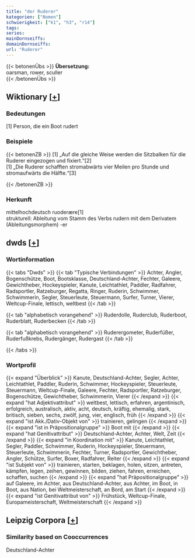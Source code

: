 ```yaml
---
title: "der Ruderer"
kategorien: ["Nomen"]
schwierigkeit: ["k1", "h3", "r14"]
tags:
series:
mainDornseiffs:
domainDornseiffs:
url: "Ruderer"
---
```


{{< betonenÜbs >}}
**Übersetzung:**  
oarsman, rower, sculler  
{{< /betonenÜbs >}}

## Wiktionary [[+](https://de.wiktionary.org/wiki/Ruderer)]

### Bedeutungen
[1] Person, die ein Boot rudert  

### Beispiele
{{< betonenZB >}}
[1] „Auf die gleiche Weise werden die Sitzbalken für die Ruderer eingezogen und fixiert.“[2]  
[1] „Die Ruderer schafften stromabwärts vier Meilen pro Stunde und stromaufwärts die Hälfte.“[3]  

{{< /betonenZB >}}
### Herkunft
mittelhochdeutsch ruoderære[1]  
strukturell: Ableitung vom Stamm des Verbs rudern mit dem Derivatem (Ableitungsmorphem) -er  



## dwds [[+](https://www.dwds.de/wb/Ruderer)]

### Wortinformation
{{< tabs "Dwds" >}}
{{< tab "Typische Verbindungen" >}}
Achter, Angler, Bogenschütze, Boot, Bootsklasse, Deutschland-Achter, Fechter, Galeere, Gewichtheber, Hockeyspieler, Kanute, Leichtathlet, Paddler, Radfahrer, Radsportler, Ratzeburger, Regatta, Ringer, Ruderin, Schwimmer, Schwimmerin, Segler, Steuerleute, Steuermann, Surfer, Turner, Vierer, Weltcup-Finale, lettisch, weltbest
{{< /tab >}}

{{< tab "alphabetisch vorangehend" >}}
Ruderdolle, Ruderclub, Ruderboot, Ruderblatt, Ruderbecken
{{< /tab >}}

{{< tab "alphabetisch vorangehend" >}}
Ruderergometer, Ruderfüßer, Ruderfußkrebs, Rudergänger, Rudergast
{{< /tab >}}

{{< /tabs >}}

### Wortprofil
{{< expand "Überblick" >}} Kanute, Deutschland-Achter, Segler, Achter, Leichtathlet, Paddler, Ruderin, Schwimmer, Hockeyspieler, Steuerleute, Steuermann, Weltcup-Finale, Galeere, Fechter, Radsportler, Ratzeburger, Bogenschütze, Gewichtheber, Schwimmerin, Vierer {{< /expand >}}
{{< expand "hat Adjektivattribut" >}} weltbest, lettisch, erfahren, argentinisch, erfolgreich, australisch, aktiv, acht, deutsch, kräftig, ehemalig, stark, britisch, sieben, sechs, zwölf, jung, vier, englisch, früh {{< /expand >}}
{{< expand "ist Akk./Dativ-Objekt von" >}} trainieren, gelingen {{< /expand >}}
{{< expand "ist in Präpositionalgruppe" >}} Boot mit {{< /expand >}}
{{< expand "hat Genitivattribut" >}} Deutschland-Achter, Achter, Welt, Zeit {{< /expand >}}
{{< expand "in Koordination mit" >}} Kanute, Leichtathlet, Segler, Paddler, Schwimmer, Ruderin, Hockeyspieler, Steuermann, Steuerleute, Schwimmerin, Fechter, Turner, Radsportler, Gewichtheber, Angler, Schütze, Surfer, Boxer, Radfahrer, Reiter {{< /expand >}}
{{< expand "ist Subjekt von" >}} trainieren, starten, beklagen, holen, sitzen, antreten, kämpfen, legen, zeihen, gewinnen, bilden, ziehen, fahren, erreichen, schaffen, suchen {{< /expand >}}
{{< expand "hat Präpositionalgruppe" >}} auf Galeere, im Achter, aus Deutschland-Achter, aus Achter, im Boot, in Boot, aus Nation, bei Weltmeisterschaft, an Bord, am Start {{< /expand >}}
{{< expand "ist Genitivattribut von" >}} Frühstück, Weltcup-Finale, Europameisterschaft, Weltmeisterschaft {{< /expand >}}

## Leipzig Corpora [[+](https://corpora.uni-leipzig.de/en/res?word=Ruderer&corpusId=deu_newscrawl-public_2018)]


### Similarity based on Cooccurrences
Deutschland-Achter

